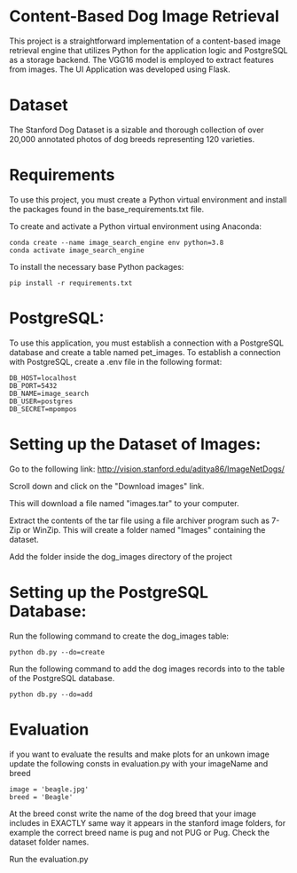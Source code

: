 # **Content-Based Dog Image Retrieval**
This project is a straightforward implementation of a content-based image retrieval engine that utilizes Python for the application logic and PostgreSQL as a storage backend. The VGG16 model is employed to extract features from images. The UI Application was developed using Flask.

# **Dataset**
The Stanford Dog Dataset is a sizable and thorough collection of over 20,000 annotated photos of dog breeds representing 120 varieties.
# **Requirements**
To use this project, you must create a Python virtual environment and install the packages found in the base_requirements.txt file.

To create and activate a Python virtual environment using Anaconda:

```
conda create --name image_search_engine env python=3.8
conda activate image_search_engine
```
To install the necessary base Python packages:

```
pip install -r requirements.txt
```

# **PostgreSQL:**
To use this application, you must establish a connection with a PostgreSQL database and create a table named pet_images. To establish a connection with PostgreSQL, create a .env file in the following format:

```
DB_HOST=localhost
DB_PORT=5432
DB_NAME=image_search
DB_USER=postgres
DB_SECRET=mpompos
```

# **Setting up the Dataset of Images:**

Go to the following link: http://vision.stanford.edu/aditya86/ImageNetDogs/

Scroll down and click on the "Download images" link.

This will download a file named "images.tar" to your computer.

Extract the contents of the tar file using a file archiver program such as 7-Zip or WinZip. This will create a folder named "Images" containing the dataset.

Add the folder inside the dog_images directory of the project

# **Setting up the PostgreSQL Database:**

Run the following command to create the dog_images table:

```
python db.py --do=create
```

Run the following command to add the dog images records into to the table of the PostgreSQL database. 

```
python db.py --do=add
```

# **Evaluation**

if you want to evaluate the results and make plots for an unkown image
update the following consts in evaluation.py with your imageName and breed

 ```  
 image = 'beagle.jpg'
 breed = 'Beagle' 
 ```
 
At the breed const write the name of the dog breed that your image includes
in EXACTLY same way it appears in the stanford image folders, 
for example the correct breed name is pug and not PUG or Pug.
Check the dataset folder names.

Run the evaluation.py